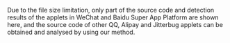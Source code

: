 Due to the file size limitation, only part of the source code and detection results of the applets in WeChat and Baidu Super App Platform are shown here, and the source code of other QQ, Alipay and Jitterbug applets can be obtained and analysed by using our method.
